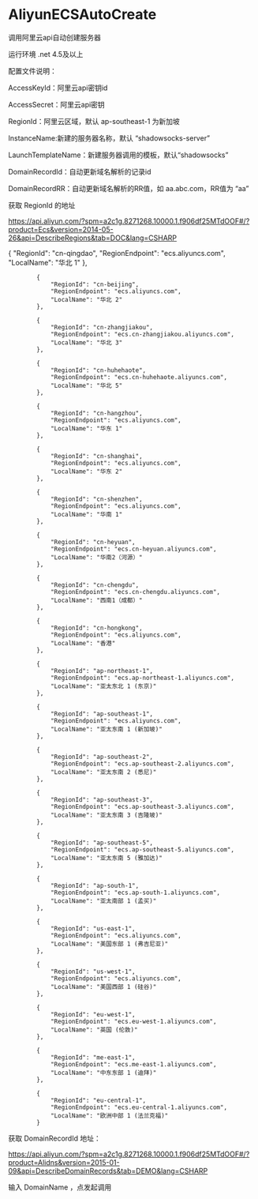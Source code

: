 # AliyunECSAutoCreate
调用阿里云api自动创建服务器

运行环境 .net 4.5及以上

配置文件说明：

AccessKeyId：阿里云api密钥id

AccessSecret：阿里云api密钥

RegionId：阿里云区域，默认 ap-southeast-1 为新加坡

InstanceName:新建的服务器名称，默认 “shadowsocks-server”

LaunchTemplateName：新建服务器调用的模板，默认“shadowsocks”

DomainRecordId：自动更新域名解析的记录id

DomainRecordRR：自动更新域名解析的RR值，如 aa.abc.com，RR值为 “aa”

获取 RegionId 的地址

https://api.aliyun.com/?spm=a2c1g.8271268.10000.1.f906df25MTdOOF#/?product=Ecs&version=2014-05-26&api=DescribeRegions&tab=DOC&lang=CSHARP

{
				"RegionId": "cn-qingdao",
				"RegionEndpoint": "ecs.aliyuncs.com",
				"LocalName": "华北 1"
			},
			
			{
				"RegionId": "cn-beijing",
				"RegionEndpoint": "ecs.aliyuncs.com",
				"LocalName": "华北 2"
			},
			
			{
				"RegionId": "cn-zhangjiakou",
				"RegionEndpoint": "ecs.cn-zhangjiakou.aliyuncs.com",
				"LocalName": "华北 3"
			},
			
			{
				"RegionId": "cn-huhehaote",
				"RegionEndpoint": "ecs.cn-huhehaote.aliyuncs.com",
				"LocalName": "华北 5"
			},
			
			{
				"RegionId": "cn-hangzhou",
				"RegionEndpoint": "ecs.aliyuncs.com",
				"LocalName": "华东 1"
			},
			
			{
				"RegionId": "cn-shanghai",
				"RegionEndpoint": "ecs.aliyuncs.com",
				"LocalName": "华东 2"
			},
			
			{
				"RegionId": "cn-shenzhen",
				"RegionEndpoint": "ecs.aliyuncs.com",
				"LocalName": "华南 1"
			},
			
			{
				"RegionId": "cn-heyuan",
				"RegionEndpoint": "ecs.cn-heyuan.aliyuncs.com",
				"LocalName": "华南2（河源）"
			},
			
			{
				"RegionId": "cn-chengdu",
				"RegionEndpoint": "ecs.cn-chengdu.aliyuncs.com",
				"LocalName": "西南1（成都）"
			},
			
			{
				"RegionId": "cn-hongkong",
				"RegionEndpoint": "ecs.aliyuncs.com",
				"LocalName": "香港"
			},
			
			{
				"RegionId": "ap-northeast-1",
				"RegionEndpoint": "ecs.ap-northeast-1.aliyuncs.com",
				"LocalName": "亚太东北 1 (东京)"
			},
			
			{
				"RegionId": "ap-southeast-1",
				"RegionEndpoint": "ecs.aliyuncs.com",
				"LocalName": "亚太东南 1 (新加坡)"
			},
			
			{
				"RegionId": "ap-southeast-2",
				"RegionEndpoint": "ecs.ap-southeast-2.aliyuncs.com",
				"LocalName": "亚太东南 2 (悉尼)"
			},
			
			{
				"RegionId": "ap-southeast-3",
				"RegionEndpoint": "ecs.ap-southeast-3.aliyuncs.com",
				"LocalName": "亚太东南 3 (吉隆坡)"
			},
			
			{
				"RegionId": "ap-southeast-5",
				"RegionEndpoint": "ecs.ap-southeast-5.aliyuncs.com",
				"LocalName": "亚太东南 5 (雅加达)"
			},
			
			{
				"RegionId": "ap-south-1",
				"RegionEndpoint": "ecs.ap-south-1.aliyuncs.com",
				"LocalName": "亚太南部 1 (孟买)"
			},
			
			{
				"RegionId": "us-east-1",
				"RegionEndpoint": "ecs.aliyuncs.com",
				"LocalName": "美国东部 1 (弗吉尼亚)"
			},
			
			{
				"RegionId": "us-west-1",
				"RegionEndpoint": "ecs.aliyuncs.com",
				"LocalName": "美国西部 1 (硅谷)"
			},
			
			{
				"RegionId": "eu-west-1",
				"RegionEndpoint": "ecs.eu-west-1.aliyuncs.com",
				"LocalName": "英国 (伦敦)"
			},
			
			{
				"RegionId": "me-east-1",
				"RegionEndpoint": "ecs.me-east-1.aliyuncs.com",
				"LocalName": "中东东部 1 (迪拜)"
			},
			
			{
				"RegionId": "eu-central-1",
				"RegionEndpoint": "ecs.eu-central-1.aliyuncs.com",
				"LocalName": "欧洲中部 1 (法兰克福)"
			}
      
获取 DomainRecordId 地址：

https://api.aliyun.com/?spm=a2c1g.8271268.10000.1.f906df25MTdOOF#/?product=Alidns&version=2015-01-09&api=DescribeDomainRecords&tab=DEMO&lang=CSHARP

输入 DomainName ，点发起调用

